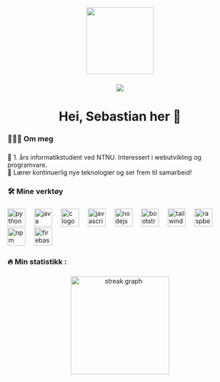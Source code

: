 <div align="center">
  <img height="150" src="https://media4.giphy.com/media/5eLDrEaRGHegx2FeF2/giphy.gif?cid=6c09b95234sl4d1c4kmzgrv4qfh5i2owp53tvlvo8xr2l2i7&ep=v1_internal_gif_by_id&rid=giphy.gif&ct=s"  />
</div>

###

<div align="center">
  <img src="https://visitor-badge.laobi.icu/badge?page_id=sebastianingebrigtsen.sebastianingebrigtsen&"  />
</div>

###

<h1 align="center">Hei, Sebastian her 👋</h1>

###

<h3 align="left">👨🏼‍💻  Om meg</h3>

###

<p align="left">👋 1. års informatikstudent ved NTNU. Interessert i webutvikling og programvare. <br>🌱 Lærer kontinuerlig nye teknologier og ser frem til samarbeid!</p>

###

<h3 align="left">🛠 Mine verktøy</h3>

###

<div align="left">
  <img src="https://cdn.jsdelivr.net/gh/devicons/devicon/icons/python/python-original.svg" height="40" alt="python logo"  />
  <img width="12" />
  <img src="https://cdn.jsdelivr.net/gh/devicons/devicon/icons/java/java-original.svg" height="40" alt="java logo"  />
  <img width="12" />
  <img src="https://cdn.jsdelivr.net/gh/devicons/devicon/icons/c/c-original.svg" height="40" alt="c logo"  />
  <img width="12" />
  <img src="https://cdn.jsdelivr.net/gh/devicons/devicon/icons/javascript/javascript-original.svg" height="40" alt="javascript logo"  />
  <img width="12" />
  <img src="https://cdn.jsdelivr.net/gh/devicons/devicon/icons/nodejs/nodejs-original.svg" height="40" alt="nodejs logo"  />
  <img width="12" />
  <img src="https://cdn.jsdelivr.net/gh/devicons/devicon/icons/bootstrap/bootstrap-original.svg" height="40" alt="bootstrap logo"  />
  <img width="12" />
  <img src="https://cdn.jsdelivr.net/gh/devicons/devicon/icons/tailwindcss/tailwindcss-original-wordmark.svg" height="40" alt="tailwindcss logo"  />
  <img width="12" />
  <img src="https://cdn.jsdelivr.net/gh/devicons/devicon/icons/raspberrypi/raspberrypi-original.svg" height="40" alt="raspberrypi logo"  />
  <img width="12" />
  <img src="https://cdn.jsdelivr.net/gh/devicons/devicon/icons/npm/npm-original-wordmark.svg" height="40" alt="npm logo"  />
  <img width="12" />
  <img src="https://cdn.jsdelivr.net/gh/devicons/devicon/icons/firebase/firebase-plain-wordmark.svg" height="40" alt="firebase logo"  />
</div>

###

<h3 align="left">🔥   Min statistikk :</h3>

###

<div align="center">
  <img src="https://streak-stats.demolab.com?user=sebastianingebrigtsen&locale=en&mode=daily&theme=dark&hide_border=false&border_radius=5&order=3" height="220" alt="streak graph"  />
</div>

###
